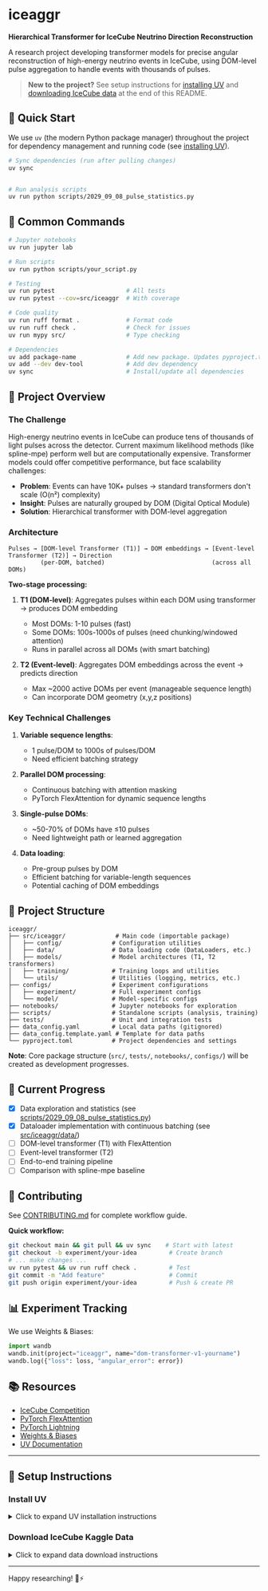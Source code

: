 # iceaggr

**Hierarchical Transformer for IceCube Neutrino Direction Reconstruction**

A research project developing transformer models for precise angular reconstruction of high-energy neutrino events in IceCube, using DOM-level pulse aggregation to handle events with thousands of pulses.

> **New to the project?** See setup instructions for [installing UV](#install-uv) and [downloading IceCube data](#download-icecube-kaggle-data) at the end of this README.

## 🚀 Quick Start
We use `uv` (the modern Python package manager) throughout the project for dependency management and running code (see [installing UV](#install-uv)).
```bash
# Sync dependencies (run after pulling changes)
uv sync


# Run analysis scripts
uv run python scripts/2029_09_08_pulse_statistics.py
```

## 🎯 Common Commands

```bash
# Jupyter notebooks
uv run jupyter lab

# Run scripts
uv run python scripts/your_script.py

# Testing
uv run pytest                    # All tests
uv run pytest --cov=src/iceaggr  # With coverage

# Code quality
uv run ruff format .             # Format code
uv run ruff check .              # Check for issues
uv run mypy src/                 # Type checking

# Dependencies
uv add package-name              # Add new package. Updates pyproject.toml
uv add --dev dev-tool            # Add dev dependency
uv sync                          # Install/update all dependencies
```

## 🎯 Project Overview

### The Challenge

High-energy neutrino events in IceCube can produce tens of thousands of light pulses across the detector. Current maximum likelihood methods (like spline-mpe) perform well but are computationally expensive. Transformer models could offer competitive performance, but face scalability challenges:

- **Problem**: Events can have 10K+ pulses → standard transformers don't scale (O(n²) complexity)
- **Insight**: Pulses are naturally grouped by DOM (Digital Optical Module)
- **Solution**: Hierarchical transformer with DOM-level aggregation

### Architecture

```
Pulses → [DOM-level Transformer (T1)] → DOM embeddings → [Event-level Transformer (T2)] → Direction
         (per-DOM, batched)                              (across all DOMs)
```

**Two-stage processing:**
1. **T1 (DOM-level)**: Aggregates pulses within each DOM using transformer → produces DOM embedding
   - Most DOMs: 1-10 pulses (fast)
   - Some DOMs: 100s-1000s of pulses (need chunking/windowed attention)
   - Runs in parallel across all DOMs (with smart batching)

2. **T2 (Event-level)**: Aggregates DOM embeddings across the event → predicts direction
   - Max ~2000 active DOMs per event (manageable sequence length)
   - Can incorporate DOM geometry (x,y,z positions)

### Key Technical Challenges

1. **Variable sequence lengths**:
   - 1 pulse/DOM to 1000s of pulses/DOM
   - Need efficient batching strategy

2. **Parallel DOM processing**:
   - Continuous batching with attention masking
   - PyTorch FlexAttention for dynamic sequence lengths

3. **Single-pulse DOMs**:
   - ~50-70% of DOMs have ≤10 pulses
   - Need lightweight path or learned aggregation

4. **Data loading**:
   - Pre-group pulses by DOM
   - Efficient batching for variable-length sequences
   - Potential caching of DOM embeddings

## 📁 Project Structure

```
iceaggr/
├── src/iceaggr/              # Main code (importable package)
│   ├── config/              # Configuration utilities
│   ├── data/                # Data loading code (DataLoaders, etc.)
│   ├── models/              # Model architectures (T1, T2 transformers)
│   ├── training/            # Training loops and utilities
│   └── utils/               # Utilities (logging, metrics, etc.)
├── configs/                 # Experiment configurations
│   ├── experiment/          # Full experiment configs
│   └── model/               # Model-specific configs
├── notebooks/               # Jupyter notebooks for exploration
├── scripts/                 # Standalone scripts (analysis, training)
├── tests/                   # Unit and integration tests
├── data_config.yaml         # Local data paths (gitignored)
├── data_config.template.yaml # Template for data paths
└── pyproject.toml           # Project dependencies and settings
```

**Note**: Core package structure (`src/`, `tests/`, `notebooks/`, `configs/`) will be created as development progresses.

## 🧪 Current Progress

- [x] Data exploration and statistics (see [scripts/2029_09_08_pulse_statistics.py](scripts/2029_09_08_pulse_statistics.py))
- [x] Dataloader implementation with continuous batching (see [src/iceaggr/data/](src/iceaggr/data/))
- [ ] DOM-level transformer (T1) with FlexAttention
- [ ] Event-level transformer (T2)
- [ ] End-to-end training pipeline
- [ ] Comparison with spline-mpe baseline

## 🤝 Contributing

See [CONTRIBUTING.md](CONTRIBUTING.md) for complete workflow guide.

**Quick workflow:**
```bash
git checkout main && git pull && uv sync    # Start with latest
git checkout -b experiment/your-idea         # Create branch
# ... make changes ...
uv run pytest && uv run ruff check .         # Test
git commit -m "Add feature"                  # Commit
git push origin experiment/your-idea         # Push & create PR
```

## 📊 Experiment Tracking

We use Weights & Biases:

```python
import wandb
wandb.init(project="iceaggr", name="dom-transformer-v1-yourname")
wandb.log({"loss": loss, "angular_error": error})
```

## 📚 Resources

- [IceCube Competition](https://www.kaggle.com/competitions/icecube-neutrinos-in-deep-ice)
- [PyTorch FlexAttention](https://pytorch.org/blog/flexattention/)
- [PyTorch Lightning](https://lightning.ai/docs/pytorch/stable/)
- [Weights & Biases](https://docs.wandb.ai/)
- [UV Documentation](https://docs.astral.sh/uv/)

---

## 🔧 Setup Instructions

### Install UV

<details>
<summary>Click to expand UV installation instructions</summary>

```bash
# Mac/Linux
curl -LsSf https://astral.sh/uv/install.sh | sh

# Windows (PowerShell)
powershell -c "irm https://astral.sh/uv/install.ps1 | iex"

# Restart your terminal or run:
source $HOME/.local/bin/env
```

Then clone and setup:
```bash
git clone https://github.com/timinar/iceaggr.git
cd iceaggr
uv sync
```

</details>

### Download IceCube Kaggle Data

<details>
<summary>Click to expand data download instructions</summary>

Install Kaggle CLI and authenticate:
```bash
uv add kaggle

# Get API token from kaggle.com/settings → API → Create New Token
mkdir -p ~/.kaggle
# Save credentials to ~/.kaggle/kaggle.json
chmod 600 ~/.kaggle/kaggle.json
```

Download data:
```bash
kaggle competitions download -c icecube-neutrinos-in-deep-ice
unzip icecube-neutrinos-in-deep-ice.zip -d data/
```

</details>

---

Happy researching! 🔬⚡
